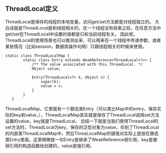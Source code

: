 ## ThreadLocal定义
ThreadLocal是保存的线程的本地变量，访问get/set方法都是对线程独立的。
大白话就是ThreadLocal是和线程相关的，在一个线程没有结束之前，在任意方法中get/set在ThreadLocal中设置的值都是只和当前线程有关。
因此呢，ThreadLocal的使用场景也可以推测出来，可以用来在一个线程中传递参数，或者某些情况（比如session，数据库操作句柄）只跟线程相关的时候来使用。



```
static class ThreadLocalMap {
        static class Entry extends WeakReference<ThreadLocal<?>> {
            /** The value associated with this ThreadLocal. */
            Object value;

            Entry(ThreadLocal<?> k, Object v) {
                super(k);
                value = v;
            }
        }
   }
```

ThreadLocalMap，它里面有一个静态类Entry（可以类比Map中的entry，保存实际的key和value，），ThreadLocalMap其实就是保存了ThreadLocal调用set方法设置的value，key就是ThreadLocal。
总结一下就是当我们使用ThreadLocal的set方法时，ThreadLocal为key，保存的泛型对象为value，存到了ThreadLocal的内部类ThreadLocalMap中，然后ThreaLocalMap的键值对实际上是放在静态类Entry里面。这里稍微提一句Entry是继承了WeakReference弱引用，key是被弱引用的构造函数给创建的，value是强引用。